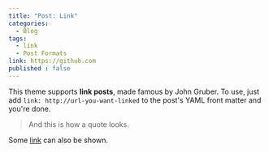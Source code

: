 ```yaml
---
title: "Post: Link"
categories:
  - Blog
tags:
  - link
  - Post Formats
link: https://github.com
published : false
---
```


This theme supports **link posts**, made famous by John Gruber. To use, just add `link: http://url-you-want-linked` to the post's YAML front matter and you're done.

> And this is how a quote looks.

Some [link](#) can also be shown.